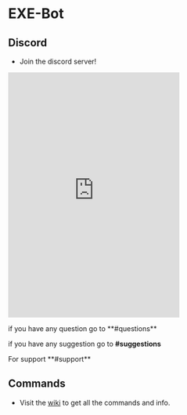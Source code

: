 # EXE-Bot

## Discord
* Join the discord server!
<iframe src="https://discordapp.com/widget?id=353336806189563904&theme=dark" width="350" height="500" allowtransparency="true" frameborder="0"></iframe>

<p>if you have any question go to **#questions**</p>
<p>if you have any suggestion go to <strong>#suggestions</strong></p>
For support **#support**

## Commands
* Visit the [wiki](https://github.com/EXtremeExploit/EXE-Bot/wiki) to get all the commands and info.
